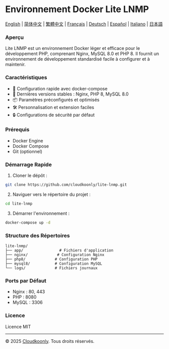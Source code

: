 # Environnement Docker Lite LNMP

[English](README.md) | [简体中文](README_zh-CN.md) | [繁體中文](README_zh-TW.md) | [Français](README_FR.md) | [Deutsch](README_DE.md) | [Español](README_ES.md) | [Italiano](README_IT.md) | [日本語](README_JP.md)

### Aperçu
Lite LNMP est un environnement Docker léger et efficace pour le développement PHP, comprenant Nginx, MySQL 8.0 et PHP 8. Il fournit un environnement de développement standardisé facile à configurer et à maintenir.

### Caractéristiques
- 🚀 Configuration rapide avec docker-compose
- 🔧 Dernières versions stables : Nginx, PHP 8, MySQL 8.0
- 📦 Paramètres préconfigurés et optimisés
- 🛠️ Personnalisation et extension faciles
- 🔒 Configurations de sécurité par défaut

### Prérequis
- Docker Engine
- Docker Compose
- Git (optionnel)

### Démarrage Rapide
1. Cloner le dépôt :
```bash
git clone https://github.com/cloudkoonly/lite-lnmp.git
```

2. Naviguer vers le répertoire du projet :
```bash
cd lite-lnmp
```

3. Démarrer l'environnement :
```bash
docker-compose up -d
```

### Structure des Répertoires
```
lite-lnmp/
├── app/                # Fichiers d'application
├── nginx/             # Configuration Nginx
├── php8/             # Configuration PHP
├── mysql8/           # Configuration MySQL
└── logs/             # Fichiers journaux
```

### Ports par Défaut
- Nginx : 80, 443
- PHP : 8080
- MySQL : 3306

### Licence
Licence MIT

---

© 2025 [Cloudkoonly](https://www.cloudkoonly.com). Tous droits réservés.
